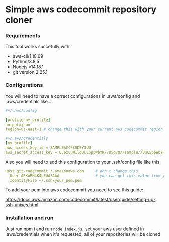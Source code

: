 # Simple aws codecommit repository cloner

### Requirements
This tool works succefully with:

- aws-cli/1.18.69 
- Python/3.8.5
- Nodejs v14.18.1
- git version 2.25.1

### Configurations

You will need to have a correct configurations in .aws/config and .aws/credentials like....
```yml
#~/.aws/config

[profile my_profile]
output=json
region=us-east-1 # change this with your current aws codecommit region
```

```yml
#~/.aws/credentials
[my_profile]
aws_access_key_id = SAMPLEACCESSKEYIUU
aws_secret_access_key = UJ6zuuWIld0uCSppWbYK//U5q7O//sample//0uCSppWbYK
```

Also you will need to add this configuration to your .ssh/config file like this:
```yml
Host git-codecommit.*.amazonaws.com     # don't change this
  User APKARH4K4LEUASAAA                # you can get this value from your ssh profile, aws CodeCommit credentials 'SSH Key ID'
  IdentityFile ~/.ssh/your_pem.pem
```
To add your pem into aws codecommit you need to see this guide:

https://docs.aws.amazon.com/codecommit/latest/userguide/setting-up-ssh-unixes.html


### Installation and run

Just run npm i and run ```node index.js```, set your aws user defined in .aws/credentials when it's requested, all of your repositories will be cloned 

